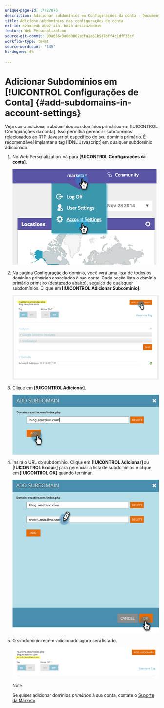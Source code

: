 ```yaml
---
unique-page-id: 17727870
description: Adicionar subdomínios em Configurações da conta - Documentação do Marketo - Documentação do produto
title: Adicione subdomínios nas configurações de conta
exl-id: 8235ae4b-ab07-413f-bd23-4e12232bd019
feature: Web Personalization
source-git-commit: 09a656c3a0d0002edfa1a61b987bff4c1dff33cf
workflow-type: tm+mt
source-wordcount: '145'
ht-degree: 4%

---
```


# Adicionar Subdomínios em [!UICONTROL Configurações de Conta] {#add-subdomains-in-account-settings}

Veja como adicionar subdomínios aos domínios primários em [!UICONTROL Configurações da conta]. Isso permitirá gerenciar subdomínios relacionados ao RTP Javascript específico do seu domínio primário. É recomendável implantar a tag [!DNL Javascript] em qualquer subdomínio adicionado.

1. No Web Personalization, vá para **[!UICONTROL Configurações da conta]**.

   ![](assets/image2014-12-1-23-3-12.png)

1. Na página Configuração do domínio, você verá uma lista de todos os domínios primários associados à sua conta. Cada seção lista o domínio primário primeiro (destacado abaixo), seguido de quaisquer subdomínios. Clique em **[!UICONTROL Adicionar Subdomínio]**.

   ![](assets/highlightprimary2.png)

1. Clique em **[!UICONTROL Adicionar]**.

   ![](assets/add.png)

1. Insira o URL do subdomínio. Clique em **[!UICONTROL Adicionar]** ou **[!UICONTROL Excluir]** para gerenciar a lista de subdomínios e clique em **[!UICONTROL OK]** quando terminar.

   ![](assets/newsubdomain.png)

1. O subdomínio recém-adicionado agora será listado.

   ![](assets/finalnew.png)

   >[!NOTE]
   >
   >Se quiser adicionar domínios _primários_ à sua conta, contate o [Suporte da Marketo](https://nation.marketo.com/t5/Support/ct-p/Support).
